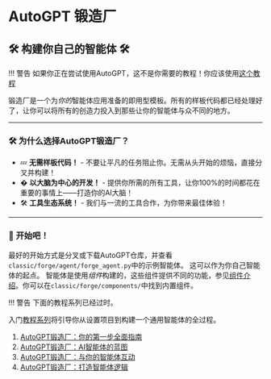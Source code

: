 # AutoGPT 锻造厂

## 🛠️ 构建你自己的智能体 🛠️

!!! 警告
    如果你正在尝试使用AutoGPT，这不是你需要的教程！你应该使用[这个教程](../classic/setup/index.md)

锻造厂是一个为*你的*智能体应用准备的即用型模板。所有的样板代码都已经处理好了，让你可以将所有的创造力投入到那些让你的智能体与众不同的地方。

---

### 🛠️ **为什么选择AutoGPT锻造厂？**

- 💤 **无需样板代码！** - 不要让平凡的任务阻止你。无需从头开始的烦恼，直接分叉并构建！
- � **以大脑为中心的开发！** - 提供你所需的所有工具，让你100%的时间都花在重要的事情上——打造你的AI大脑！
- 🛠️ **工具生态系统！** - 我们与一流的工具合作，为你带来最佳体验！

---

### 🚀 **开始吧！**

最好的开始方式是分叉或下载AutoGPT仓库，并查看`classic/forge/agent/forge_agent.py`中的示例智能体。
这可以作为你自己智能体的起点。
智能体是使用*组件*构建的，这些组件提供不同的功能，参见[组件介绍](./components/introduction.md)。你可以在`classic/forge/components/`中找到内置组件。

!!! 警告
    下面的教程系列已经过时。

入门[教程系列](https://aiedge.medium.com/autogpt-forge-e3de53cc58ec)将引导你从设置项目到构建一个通用智能体的全过程。

1. [AutoGPT锻造厂：你的第一步全面指南](https://aiedge.medium.com/autogpt-forge-a-comprehensive-guide-to-your-first-steps-a1dfdf46e3b4)
2. [AutoGPT锻造厂：AI智能体的蓝图](https://aiedge.medium.com/autogpt-forge-the-blueprint-of-an-ai-agent-75cd72ffde6)
3. [AutoGPT锻造厂：与你的智能体互动](https://aiedge.medium.com/autogpt-forge-interacting-with-your-agent-1214561b06b)
4. [AutoGPT锻造厂：打造智能体逻辑](https://medium.com/@aiedge/autogpt-forge-crafting-intelligent-agent-logic-bc5197b14cb4)